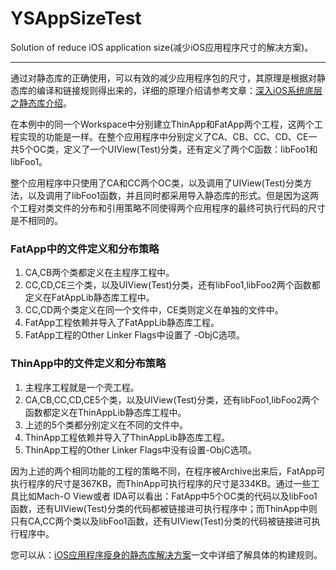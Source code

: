 # YSAppSizeTest
Solution of reduce iOS application size(减少iOS应用程序尺寸的解决方案)。

---

通过对静态库的正确使用，可以有效的减少应用程序包的尺寸，其原理是根据对静态库的编译和链接规则得出来的，详细的原理介绍请参考文章：[深入iOS系统底层之静态库介绍](https://www.jianshu.com/p/ef3415255808)。

在本例中的同一个Workspace中分别建立ThinApp和FatApp两个工程，这两个工程实现的功能是一样。在整个应用程序中分别定义了CA、CB、CC、CD、CE一共5个OC类，定义了一个UIView(Test)分类，还有定义了两个C函数：libFoo1和libFoo1。

整个应用程序中只使用了CA和CC两个OC类，以及调用了UIView(Test)分类方法，以及调用了libFoo1函数，并且同时都采用导入静态库的形式。但是因为这两个工程对类文件的分布和引用策略不同使得两个应用程序的最终可执行代码的尺寸是不相同的。

### FatApp中的文件定义和分布策略
1. CA,CB两个类都定义在主程序工程中。
2. CC,CD,CE三个类，以及UIView(Test)分类，还有libFoo1,libFoo2两个函数都定义在FatAppLib静态库工程中。
3. CC,CD两个类定义在同一个文件中，CE类则定义在单独的文件中。
3. FatApp工程依赖并导入了FatAppLib静态库工程。
4. FatApp工程的Other Linker Flags中设置了 -ObjC选项。

### ThinApp中的文件定义和分布策略
1.	主程序工程就是一个壳工程。
2. CA,CB,CC,CD,CE5个类，以及UIView(Test)分类，还有libFoo1,libFoo2两个函数都定义在ThinAppLib静态库工程中。
3. 上述的5个类都分别定义在不同的文件中。
4. ThinApp工程依赖并导入了ThinAppLib静态库工程。
5. ThinApp工程的Other Linker Flags中没有设置-ObjC选项。


因为上述的两个相同功能的工程的策略不同，在程序被Archive出来后，FatApp可执行程序的尺寸是367KB，而ThinApp可执行程序的尺寸是334KB。通过一些工具比如Mach-O View或者 IDA可以看出：FatApp中5个OC类的代码以及libFoo1函数，还有UIView(Test)分类的代码都被链接进可执行程序中；而ThinApp中则只有CA,CC两个类以及libFoo1函数，还有UIView(Test)分类的代码被链接进可执行程序中。

您可以从：[iOS应用程序瘦身的静态库解决方案](https://juejin.im/post/5cd2be66e51d456e831f69e4)一文中详细了解具体的构建规则。
